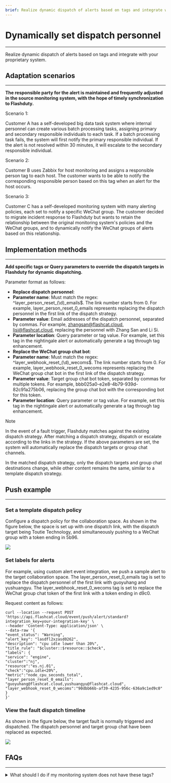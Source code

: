 ```yaml
---
brief: Realize dynamic dispatch of alerts based on tags and integrate with your proprietary system
---
```


# Dynamically set dispatch personnel

---

Realize dynamic dispatch of alerts based on tags and integrate with your proprietary system.

## Adaptation scenarios
---

**The responsible party for the alert is maintained and frequently adjusted in the source monitoring system, with the hope of timely synchronization to Flashduty.**

Scenario 1:

Customer A has a self-developed big data task system where internal personnel can create various batch processing tasks, assigning primary and secondary responsible individuals to each task. If a batch processing task fails, the system will first notify the primary responsible individual. If the alert is not resolved within 30 minutes, it will escalate to the secondary responsible individual.

Scenario 2:

Customer B uses Zabbix for host monitoring and assigns a responsible person tag to each host. The customer wants to be able to notify the corresponding responsible person based on this tag when an alert for the host occurs.

Scenario 3:

Customer C has a self-developed monitoring system with many alerting policies, each set to notify a specific WeChat group. The customer decided to migrate incident response to Flashduty but wants to retain the relationship between the original monitoring system's policies and the WeChat groups, and to dynamically notify the WeChat groups of alerts based on this relationship.


## Implementation methods
---

**Add specific tags or Query parameters to override the dispatch targets in Flashduty for dynamic dispatching.**

Parameter format as follows:

- **Replace dispatch personnel**:
- **Parameter name**: Must match the regex: ^layer_person_reset_(\d)_emails$. The link number starts from 0. For example, layer_person_reset_0_emails represents replacing the dispatch personnel in the first link of the dispatch strategy.
- **Parameter value**: Email addresses of the dispatch personnel, separated by commas. For example, zhangsan@flashcat.cloud, lisi@flashcat.cloud, replacing the personnel with Zhang San and Li Si.
- **Parameter location**: Query parameter or tag value. For example, set this tag in the nightingale alert or automatically generate a tag through tag enhancement.
- **Replace the WeChat group chat bot**:
- **Parameter name**: Must match the regex: ^layer_webhook_reset_(\d)_wecoms$. The link number starts from 0. For example, layer_webhook_reset_0_wecoms represents replacing the WeChat group chat bot in the first link of the dispatch strategy.
- **Parameter value**: Target group chat bot token, separated by commas for multiple tokens. For example, bbb025a0-e2e8-4b79-939d-82c91a275b06, replacing the group chat bot with the corresponding bot for this token.
- **Parameter location**: Query parameter or tag value. For example, set this tag in the nightingale alert or automatically generate a tag through tag enhancement.

> [!NOTE]
> In the event of a fault trigger, Flashduty matches against the existing dispatch strategy. After matching a dispatch strategy, dispatch or escalate according to the links in the strategy. If the above parameters are set, the system will automatically replace the dispatch targets or group chat channels.
>
> In the matched dispatch strategy, only the dispatch targets and group chat destinations change, while other content remains the same, similar to a template dispatch strategy.

## Push example
---

### Set a template dispatch policy

Configure a dispatch policy for the collaboration space. As shown in the figure below, the space is set up with one dispatch link, with the dispatch target being Toutie Technology, and simultaneously pushing to a WeChat group with a token ending in 5b96.

![](https://fcdoc.github.io/img/BzEFtRd9mmTNVjjnF7f_AcO7kcjSqdKamWmET3Dxwjw.avif)

### Set labels for alerts

For example, using custom alert event integration, we push a sample alert to the target collaboration space. The layer_person_reset_0_emails tag is set to replace the dispatch personnel of the first link with guoyuhang and yushuangyu. The layer_webhook_reset_0_wecoms tag is set to replace the WeChat group chat token of the first link with a token ending in d9c0.

Request content as follows:

```
curl --location --request POST 'https://api.flashcat.cloud/event/push/alert/standard?integration_key=your-integration-key' \
--header 'Content-Type: application/json' \
--data-raw '{
"event_status": "Warning",
"alert_key": "lasdfl2xzasd0262",
"description": "cpu idle lower than 20%",
"title_rule": "$cluster::$resource::$check",
"labels": {
"service": "engine",
"cluster":"nj",
"resource":"es.nj.01",
"check":"cpu.idle<20%",
"metric":"node_cpu_seconds_total",
"layer_person_reset_0_emails": "guoyuhang@flashcat.cloud,yushuangyu@flashcat.cloud",
"layer_webhook_reset_0_wecoms":"90dbb66b-af39-4235-956c-636a9c1ed9c0"
}
}'
```

### View the fault dispatch timeline

As shown in the figure below, the target fault is normally triggered and dispatched. The dispatch personnel and target group chat have been replaced as expected.

![](https://fcdoc.github.io/img/WHCu6fjd-r-vUtUeAhxzLsFFwBNaf5gIG_gQ4lcHAZ4.avif)


## FAQs
---
<details><summary>What should I do if my monitoring system does not have these tags?</summary><ol><li> If your system supports active label addition, such as Prometheus or Nightingale, it is recommended that you add specific labels directly to the alarm policy.</li><li> If your system already has the relevant tags, but the format or naming is different. For example, if your host has a team tag, you need to find the corresponding person in charge based on the team. In this case, you can use the tag enhancement function to generate tags related to the person in charge based on the team tag. For details, please refer to [Configuring Tag Enhancement](/0) .</li></ol></details>